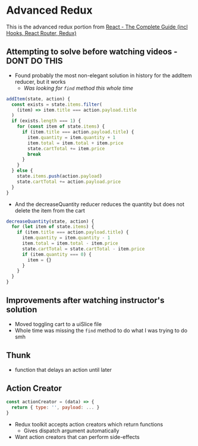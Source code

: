 # Advanced Redux

This is the advanced redux portion from [React - The Complete Guide (incl Hooks, React Router, Redux)](https://www.udemy.com/course/react-the-complete-guide-incl-redux/)


## Attempting to solve before watching videos - DONT DO THIS

- Found probably the most non-elegant solution in history for the addItem reducer, but it works
  - *Was looking for `find` method this whole time*
```js
addItem(state, action) {
  const exists = state.items.filter(
    (item) => item.title === action.payload.title
  )
  if (exists.length === 1) {
    for (const item of state.items) {
      if (item.title === action.payload.title) {
        item.quantity = item.quantity + 1
        item.total = item.total + item.price
        state.cartTotal += item.price
        break
      }
    }
  } else {
    state.items.push(action.payload)
    state.cartTotal += action.payload.price
  }
}
```
- And the decreaseQuantity reducer reduces the quantity but does not delete the item from the cart
```js
decreaseQuantity(state, action) {
  for (let item of state.items) {
    if (item.title === action.payload.title) {
      item.quantity = item.quantity - 1
      item.total = item.total - item.price
      state.cartTotal = state.cartTotal - item.price
      if (item.quantity === 0) {
        item = {}
      }
    }
  }
}
```

## Improvements after watching instructor's solution

- Moved toggling cart to a uiSlice file
- Whole time was missing the `find` method to do what I was trying to do smh

## Thunk

- function that delays an action until later

## Action Creator

```js
const actionCreator = (data) => {
  return { type: '', payload: ... }
}
```
- Redux toolkit accepts action creators which return functions
  - Gives dispatch argument automatically
- Want action creators that can perform side-effects